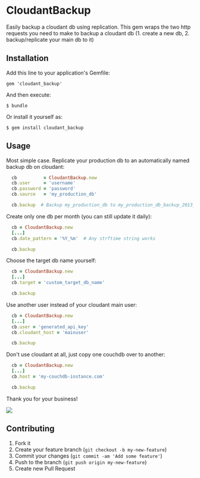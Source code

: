 # CloudantBackup

Easily backup a cloudant db using replication. This gem wraps
the two http requests you need to make to backup a cloudant db
(1. create a new db, 2. backup/replicate your main db to it)

## Installation

Add this line to your application's Gemfile:

    gem 'cloudant_backup'

And then execute:

    $ bundle

Or install it yourself as:

    $ gem install cloudant_backup

## Usage

Most simple case. Replicate your production db to an automatically
named backup db on cloudant:

```ruby
  cb          = CloudantBackup.new
  cb.user     = 'username'
  cb.password = 'password'
  cb.source   = 'my_production_db'

  cb.backup  # Backup my_production_db to my_production_db_backup_2013_09_10
```

Create only one db per month (you can still update it daily):

```ruby
  cb = CloudantBackup.new
  [...]
  cb.date_pattern = '%Y_%m'  # Any strftime string works

  cb.backup
```

Choose the target db name yourself:

```ruby
  cb = CloudantBackup.new
  [...]
  cb.target = 'custom_target_db_name'

  cb.backup
```

Use another user instead of your cloudant main user:

```ruby
  cb = CloudantBackup.new
  [...]
  cb.user = 'generated_api_key'
  cb.cloudant_host = 'mainuser'

  cb.backup
```

Don't use cloudant at all, just copy one couchdb over to another:

```ruby
  cb = CloudantBackup.new
  [...]
  cb.host = 'my-couchdb-instance.com'

  cb.backup
```

Thank you for your business!

![](https://dl.dropboxusercontent.com/u/1953503/gifs/5eNxg9u.jpg)


## Contributing

1. Fork it
2. Create your feature branch (`git checkout -b my-new-feature`)
3. Commit your changes (`git commit -am 'Add some feature'`)
4. Push to the branch (`git push origin my-new-feature`)
5. Create new Pull Request
